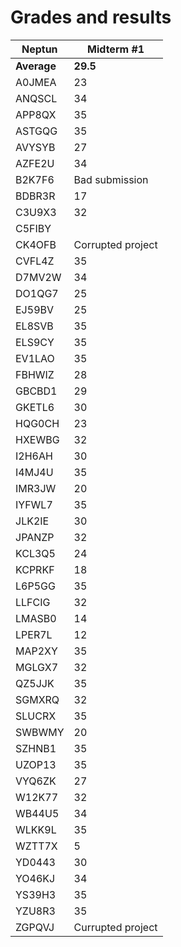# Grades and results

| Neptun      | Midterm #1        |
| ----------- | ----------------- |
| **Average** | **29.5**          |
| A0JMEA      | 23                |
| ANQSCL      | 34                |
| APP8QX      | 35                |
| ASTGQG      | 35                |
| AVYSYB      | 27                |
| AZFE2U      | 34                |
| B2K7F6      | Bad submission    |
| BDBR3R      | 17                |
| C3U9X3      | 32                |
| C5FIBY      |                   |
| CK4OFB      | Corrupted project |
| CVFL4Z      | 35                |
| D7MV2W      | 34                |
| DO1QG7      | 25                |
| EJ59BV      | 25                |
| EL8SVB      | 35                |
| ELS9CY      | 35                |
| EV1LAO      | 35                |
| FBHWIZ      | 28                |
| GBCBD1      | 29                |
| GKETL6      | 30                |
| HQG0CH      | 23                |
| HXEWBG      | 32                |
| I2H6AH      | 30                |
| I4MJ4U      | 35                |
| IMR3JW      | 20                |
| IYFWL7      | 35                |
| JLK2IE      | 30                |
| JPANZP      | 32                |
| KCL3Q5      | 24                |
| KCPRKF      | 18                |
| L6P5GG      | 35                |
| LLFCIG      | 32                |
| LMASB0      | 14                |
| LPER7L      | 12                |
| MAP2XY      | 35                |
| MGLGX7      | 32                |
| QZ5JJK      | 35                |
| SGMXRQ      | 32                |
| SLUCRX      | 35                |
| SWBWMY      | 20                |
| SZHNB1      | 35                |
| UZOP13      | 35                |
| VYQ6ZK      | 27                |
| W12K77      | 32                |
| WB44U5      | 34                |
| WLKK9L      | 35                |
| WZTT7X      | 5                 |
| YD0443      | 30                |
| YO46KJ      | 34                |
| YS39H3      | 35                |
| YZU8R3      | 35                |
| ZGPQVJ      | Currupted project |